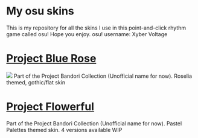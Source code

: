 # My osu skins
This is my repository for all the skins I use in this point-and-click rhythm game called osu! Hope you enjoy. osu! username: Xyber Voltage
# [Project Blue Rose](https://www.mediafire.com/file/ob6d707nylr64na/-__%25E3%2580%2596XV%25E3%2580%2597Project_Blue_Rose_%25E3%2580%258CClassic%25E3%2580%258D.osk/file)
![](https://user-images.githubusercontent.com/70616977/209552982-a74476ef-727d-44bf-9661-481823f33c02.jpg)
Part of the Project Bandori Collection (Unofficial name for now). Roselia themed, gothic/flat skin
# [Project Flowerful](https://www.mediafire.com/folder/4g9vin31nju89/Project+Flowerful+Collection)
Part of the Project Bandori Collection (Unofficial name for now). Pastel Palettes themed skin. 4 versions available
WIP
